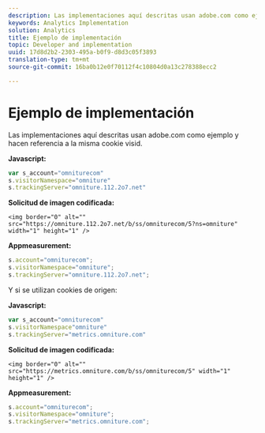 ```yaml
---
description: Las implementaciones aquí descritas usan adobe.com como ejemplo y hacen referencia a la misma cookie visid.
keywords: Analytics Implementation
solution: Analytics
title: Ejemplo de implementación
topic: Developer and implementation
uuid: 17d8d2b2-2303-495a-b0f9-d8d3c05f3893
translation-type: tm+mt
source-git-commit: 16ba0b12e0f70112f4c10804d0a13c278388ecc2

---
```



# Ejemplo de implementación

Las implementaciones aquí descritas usan adobe.com como ejemplo y hacen referencia a la misma cookie visid.

**Javascript:**

```js
var s_account="omniturecom" 
s.visitorNamespace="omniture" 
s.trackingServer="omniture.112.2o7.net"
```

**Solicitud de imagen codificada:**

```
<img border="0" alt="" src="https://omniture.112.2o7.net/b/ss/omniturecom/5?ns=omniture" width="1" height="1" /> 
```

**Appmeasurement:**

```js
s.account="omniturecom"; 
s.visitorNamespace="omniture"; 
s.trackingServer="omniture.112.2o7.net";
```

Y si se utilizan cookies de origen:

**Javascript:**

```js
var s_account="omniturecom" 
s.visitorNamespace"omniture" 
s.trackingServer="metrics.omniture.com"
```

**Solicitud de imagen codificada:**

```
<img border="0" alt="" src="https://metrics.omniture.com/b/ss/omniturecom/5" width="1" height="1" />
```

**Appmeasurement:**

```js
s.account="omniturecom"; 
s.visitorNamespace="omniture"; 
s.trackingServer="metrics.omniture.com";
```

